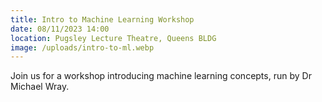 ```yaml
---
title: Intro to Machine Learning Workshop
date: 08/11/2023 14:00
location: Pugsley Lecture Theatre, Queens BLDG
image: /uploads/intro-to-ml.webp
---
```

Join us for a workshop introducing machine learning concepts, run by Dr Michael Wray. 
